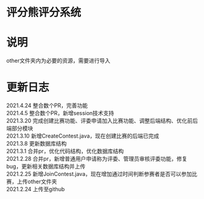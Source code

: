 # 评分熊评分系统  

# 说明  
other文件夹内为必要的资源，需要进行导入  

# 更新日志  
2021.4.24 整合数个PR，完善功能  
2021.4.5 整合数个PR，新增session技术支持  
2021.3.20 完成创建比赛功能、评委申请加入比赛功能、调整后端结构、优化前后端部分模块  
2021.3.10 新增CreateContest.java，现在创建比赛的后端已完成  
2021.3.8 更新数据库结构  
2021.3.1 合并pr，优化代码结构，优化数据库结构  
2021.2.28 合并pr，新增普通用户申请称为评委、管理员审核评委功能，修复bug，更新相关数据库结构并上传    
2021.2.25 新增JoinContest.java，现在增加通过时间判断参赛者是否可以参加比赛，上传other文件夹  
2021.2.24 上传至github  
